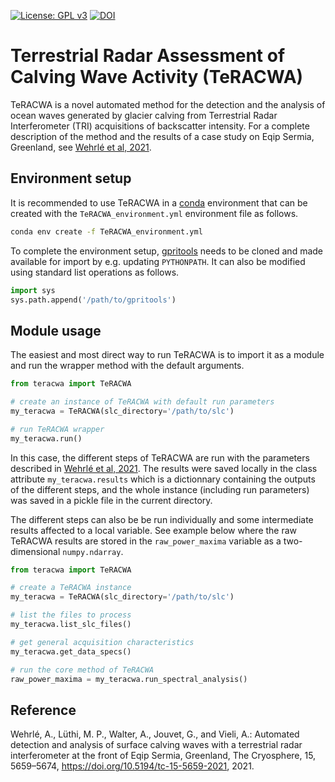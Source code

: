 [![License: GPL v3](https://img.shields.io/badge/License-GPLv3-blue.svg)](https://www.gnu.org/licenses/gpl-3.0)
[![DOI](https://zenodo.org/badge/DOI/10.5281/zenodo.5770016.svg)](https://doi.org/10.5281/zenodo.5770016)
# Terrestrial Radar Assessment of Calving Wave Activity (TeRACWA)

TeRACWA is a novel automated method for the detection and the analysis of ocean waves generated by glacier calving from Terrestrial Radar Interferometer (TRI) acquisitions of backscatter intensity. For a complete description of the method and the results of a case study on Eqip Sermia, Greenland, see [Wehrlé et al, 2021](https://tc.copernicus.org/articles/15/5659/2021/tc-15-5659-2021.html).

## Environment setup

It is recommended to use TeRACWA in a [conda](https://docs.conda.io/projects/conda/en/latest/user-guide/tasks/manage-environments.html) environment that can be created with the ```TeRACWA_environment.yml``` environment file as follows.
``` bash
conda env create -f TeRACWA_environment.yml
```
To complete the environment setup, [gpritools](https://git.sr.ht/~scinu/gpritools) needs to be cloned and made available for import by e.g. updating ```PYTHONPATH```. It can also be modified using standard list operations as follows.

``` python
import sys
sys.path.append('/path/to/gpritools')
``` 

## Module usage

The easiest and most direct way to run TeRACWA is to import it as a module and run the wrapper method with the default arguments.

``` python
from teracwa import TeRACWA

# create an instance of TeRACWA with default run parameters
my_teracwa = TeRACWA(slc_directory='/path/to/slc')

# run TeRACWA wrapper
my_teracwa.run()
``` 

In this case, the different steps of TeRACWA are run with the parameters described in [Wehrlé et al, 2021](https://tc.copernicus.org/preprints/tc-2021-33/). The results were saved locally in the class attribute ```my_teracwa.results``` which is a dictionnary containing the outputs of the different steps, and the whole instance (including run parameters) was saved in a pickle file in the current directory.

The different steps can also be be run individually and some intermediate results affected to a local variable. See example below where the raw TeRACWA results are stored in the ```raw_power_maxima``` variable as a two-dimensional ```numpy.ndarray```.

``` python
from teracwa import TeRACWA

# create a TeRACWA instance
my_teracwa = TeRACWA(slc_directory='/path/to/slc')

# list the files to process
my_teracwa.list_slc_files()

# get general acquisition characteristics
my_teracwa.get_data_specs()

# run the core method of TeRACWA
raw_power_maxima = my_teracwa.run_spectral_analysis()
``` 

## Reference

Wehrlé, A., Lüthi, M. P., Walter, A., Jouvet, G., and Vieli, A.: Automated detection and analysis of surface calving waves with a terrestrial radar interferometer at the front of Eqip Sermia, Greenland, The Cryosphere, 15, 5659–5674, https://doi.org/10.5194/tc-15-5659-2021, 2021.
